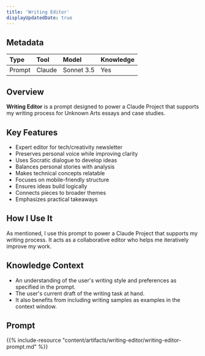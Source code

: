 ```yaml
---
title: 'Writing Editor'
displayUpdatedDate: true
---
```


## Metadata

| Type | Tool | Model | Knowledge |
| :- | :- | :- | :- |
| Prompt | Claude | Sonnet 3.5 | Yes |

## Overview
**Writing Editor** is a prompt designed to power a Claude Project that supports my writing process for Unknown Arts essays and case studies.

## Key Features
- Expert editor for tech/creativity newsletter
- Preserves personal voice while improving clarity
- Uses Socratic dialogue to develop ideas
- Balances personal stories with analysis
- Makes technical concepts relatable
- Focuses on mobile-friendly structure
- Ensures ideas build logically
- Connects pieces to broader themes
- Emphasizes practical takeaways

## How I Use It
As mentioned, I use this prompt to power a Claude Project that supports my writing process. It acts as a collaborative editor who helps me iteratively improve my work.

## Knowledge Context
- An understanding of the user's writing style and preferences as specified in the prompt.
- The user's current draft of the writing task at hand.
- It also benefits from including writing samples as examples in the context window.

## Prompt
{{% include-resource "content/artifacts/writing-editor/writing-editor-prompt.md" %}}
